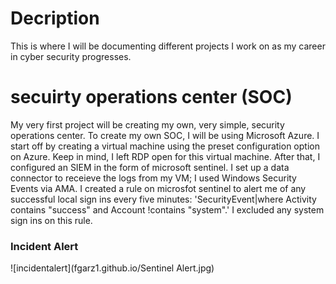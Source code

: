# Decription
This is where I will be documenting different projects I work on as my career in cyber security progresses. 

# secuirty operations center (SOC)

My very first project will be creating my own, very simple, security operations center. To create my own SOC, I will be using Microsoft Azure. I start off by creating a virtual machine using the preset configuration option on Azure. Keep in mind, I left RDP open for this virtual machine. After that, I configured an SIEM in the form of microsoft sentinel. I set up a data connector to receieve the logs from my VM; I used Windows Security Events via AMA. I created a rule on microsfot sentinel to alert me of any successful local sign ins every five minutes: 'SecurityEvent|where Activity contains "success" and Account !contains "system".' I excluded any system sign ins on this rule.
### Incident Alert
![incidentalert](fgarz1.github.io/Sentinel Alert.jpg)
